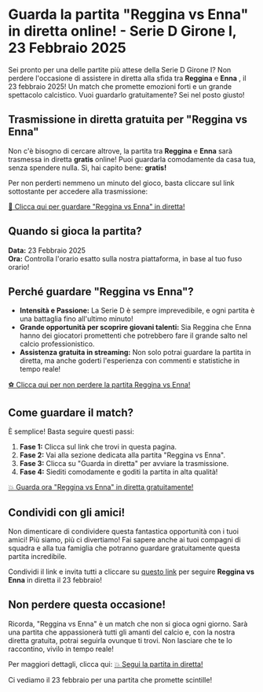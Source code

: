 # Guarda la partita "Reggina vs Enna" in diretta online! - Serie D Girone I, 23 Febbraio 2025

Sei pronto per una delle partite più attese della Serie D Girone I? Non perdere l'occasione di assistere in diretta alla sfida tra **Reggina** e **Enna** , il 23 febbraio 2025! Un match che promette emozioni forti e un grande spettacolo calcistico. Vuoi guardarlo gratuitamente? Sei nel posto giusto!

## Trasmissione in diretta gratuita per "Reggina vs Enna"

Non c'è bisogno di cercare altrove, la partita tra **Reggina** e **Enna** sarà trasmessa in diretta **gratis** online! Puoi guardarla comodamente da casa tua, senza spendere nulla. Sì, hai capito bene: **gratis!**

Per non perderti nemmeno un minuto del gioco, basta cliccare sul link sottostante per accedere alla trasmissione:

[🚀 Clicca qui per guardare "Reggina vs Enna" in diretta!](https://tinyurl.com/livestreamfreeo?st=Reggina+vs+Enna&si=gh)

## Quando si gioca la partita?

**Data:** 23 Febbraio 2025  
**Ora:** Controlla l'orario esatto sulla nostra piattaforma, in base al tuo fuso orario!

## Perché guardare "Reggina vs Enna"?

- **Intensità e Passione:** La Serie D è sempre imprevedibile, e ogni partita è una battaglia fino all'ultimo minuto!
- **Grande opportunità per scoprire giovani talenti:** Sia Reggina che Enna hanno dei giocatori promettenti che potrebbero fare il grande salto nel calcio professionistico.
- **Assistenza gratuita in streaming:** Non solo potrai guardare la partita in diretta, ma anche goderti l'esperienza con commenti e statistiche in tempo reale!

[⚽ Clicca qui per non perdere la partita Reggina vs Enna!](https://tinyurl.com/livestreamfreeo?st=Reggina+vs+Enna&si=gh)

## Come guardare il match?

È semplice! Basta seguire questi passi:

1. **Fase 1:** Clicca sul link che trovi in questa pagina.
2. **Fase 2:** Vai alla sezione dedicata alla partita "Reggina vs Enna".
3. **Fase 3:** Clicca su "Guarda in diretta" per avviare la trasmissione.
4. **Fase 4:** Siediti comodamente e goditi la partita in alta qualità!

[💥 Guarda ora "Reggina vs Enna" in diretta gratuitamente!](https://tinyurl.com/livestreamfreeo?st=Reggina+vs+Enna&si=gh)

## Condividi con gli amici!

Non dimenticare di condividere questa fantastica opportunità con i tuoi amici! Più siamo, più ci divertiamo! Fai sapere anche ai tuoi compagni di squadra e alla tua famiglia che potranno guardare gratuitamente questa partita incredibile.

Condividi il link e invita tutti a cliccare su [questo link](https://tinyurl.com/livestreamfreeo?st=Reggina+vs+Enna&si=gh) per seguire **Reggina vs Enna** in diretta il 23 febbraio!

## Non perdere questa occasione!

Ricorda, "Reggina vs Enna" è un match che non si gioca ogni giorno. Sarà una partita che appassionerà tutti gli amanti del calcio e, con la nostra diretta gratuita, potrai seguirla ovunque ti trovi. Non lasciare che te lo raccontino, vivilo in tempo reale!

Per maggiori dettagli, clicca qui: [💥 Segui la partita in diretta!](https://tinyurl.com/livestreamfreeo?st=Reggina+vs+Enna&si=gh)

Ci vediamo il 23 febbraio per una partita che promette scintille!
